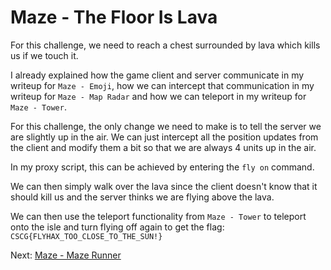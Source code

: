 # Maze - The Floor Is Lava

For this challenge, we need to reach a chest surrounded by lava which kills us if we touch it.

I already explained how the game client and server communicate in my writeup
for `Maze - Emoji`, how we can intercept that communication
in my writeup for `Maze - Map Radar` and how we can teleport in my writeup for `Maze - Tower`.

For this challenge, the only change we need to make is to tell the server
we are slightly up in the air. We can just intercept all the position updates
from the client and modify them a bit so that we are always 4 units up in the air.

In my proxy script, this can be achieved by entering the `fly on` command.

We can then simply walk over the lava since the client doesn't know that it should
kill us and the server thinks we are flying above the lava.

We can then use the teleport functionality from `Maze - Tower` to teleport onto the
isle and turn flying off again to get the flag: `CSCG{FLYHAX_TOO_CLOSE_TO_THE_SUN!}`

Next: [Maze - Maze Runner](maze_runner.md)
